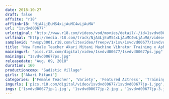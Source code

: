 ```yaml
---
date: 2018-10-27
draft: false
affsite: "r18"
afflinkr18: "NjA4LjEuMS4xLjAuMC4wLjAuMA"
url: "1svdvd00677"
urloriginal: "http://www.r18.com/videos/vod/movies/detail/-/id=1svdvd00677"
urlfinal: "http://media.r18.com/track/NjA4LjEuMS4xLjAuMC4wLjAuMA/videos/vod/movies/detail/-/id=1svdvd00677"
samplevid: "awspv3001.r18.com/litevideo/freepv/1/1sv/1svdvd00677/1svdvd00677_dmb_w.mp4"
title: "New Female Teacher Akari Mitani Machine Vibrator Training x Aphrodisiac Triangular Wooden Horse x Ovulation Day Creampie 15 Cumshots Squirt! Squirt! Squirt! From Everything 31"
mainimgurl: "pics.r18.com/digital/video/1svdvd00677/1svdvd00677ps.jpg"
mainimgs: "1svdvd00677ps.jpg"
releasedate: "Aug. 09, 2018"
duration: 160
productioncomp: "Sadistic Village"
girls: ['Akari Mitani']
categories: ['Female Teacher', 'Variety', 'Featured Actress', 'Training', 'Creampie', 'Squirting', 'Sex Toys', 'Hi-Def']
imgurls: ['pics.r18.com/digital/video/1svdvd00677/1svdvd00677jp-1.jpg', 'pics.r18.com/digital/video/1svdvd00677/1svdvd00677jp-2.jpg', 'pics.r18.com/digital/video/1svdvd00677/1svdvd00677jp-3.jpg', 'pics.r18.com/digital/video/1svdvd00677/1svdvd00677jp-4.jpg', 'pics.r18.com/digital/video/1svdvd00677/1svdvd00677jp-5.jpg', 'pics.r18.com/digital/video/1svdvd00677/1svdvd00677jp-6.jpg', 'pics.r18.com/digital/video/1svdvd00677/1svdvd00677jp-7.jpg', 'pics.r18.com/digital/video/1svdvd00677/1svdvd00677jp-8.jpg', 'pics.r18.com/digital/video/1svdvd00677/1svdvd00677jp-9.jpg', 'pics.r18.com/digital/video/1svdvd00677/1svdvd00677jp-10.jpg', 'pics.r18.com/digital/video/1svdvd00677/1svdvd00677jp-11.jpg', 'pics.r18.com/digital/video/1svdvd00677/1svdvd00677jp-12.jpg', 'pics.r18.com/digital/video/1svdvd00677/1svdvd00677jp-13.jpg', 'pics.r18.com/digital/video/1svdvd00677/1svdvd00677jp-14.jpg', 'pics.r18.com/digital/video/1svdvd00677/1svdvd00677jp-15.jpg', 'pics.r18.com/digital/video/1svdvd00677/1svdvd00677jp-16.jpg', 'pics.r18.com/digital/video/1svdvd00677/1svdvd00677jp-17.jpg', 'pics.r18.com/digital/video/1svdvd00677/1svdvd00677jp-18.jpg', 'pics.r18.com/digital/video/1svdvd00677/1svdvd00677jp-19.jpg', 'pics.r18.com/digital/video/1svdvd00677/1svdvd00677jp-20.jpg']
imgs: ['1svdvd00677jp-1.jpg', '1svdvd00677jp-2.jpg', '1svdvd00677jp-3.jpg', '1svdvd00677jp-4.jpg', '1svdvd00677jp-5.jpg', '1svdvd00677jp-6.jpg', '1svdvd00677jp-7.jpg', '1svdvd00677jp-8.jpg', '1svdvd00677jp-9.jpg', '1svdvd00677jp-10.jpg', '1svdvd00677jp-11.jpg', '1svdvd00677jp-12.jpg', '1svdvd00677jp-13.jpg', '1svdvd00677jp-14.jpg', '1svdvd00677jp-15.jpg', '1svdvd00677jp-16.jpg', '1svdvd00677jp-17.jpg', '1svdvd00677jp-18.jpg', '1svdvd00677jp-19.jpg', '1svdvd00677jp-20.jpg']
---
```

